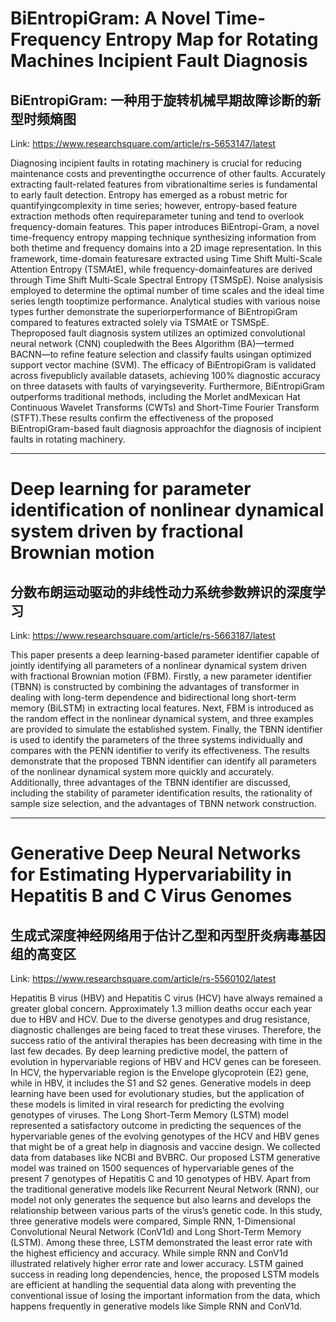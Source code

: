 # BiEntropiGram: A Novel Time-Frequency Entropy Map for Rotating Machines Incipient Fault Diagnosis

## BiEntropiGram: 一种用于旋转机械早期故障诊断的新型时频熵图

Link: https://www.researchsquare.com/article/rs-5653147/latest

Diagnosing incipient faults in rotating machinery is crucial for reducing maintenance costs and preventingthe occurrence of other faults. Accurately extracting fault-related features from vibrationaltime series is fundamental to early fault detection. Entropy has emerged as a robust metric for quantifyingcomplexity in time series; however, entropy-based feature extraction methods often requireparameter tuning and tend to overlook frequency-domain features. This paper introduces BiEntropi-Gram, a novel time-frequency entropy mapping technique synthesizing information from both thetime and frequency domains into a 2D image representation. In this framework, time-domain featuresare extracted using Time Shift Multi-Scale Attention Entropy (TSMAtE), while frequency-domainfeatures are derived through Time Shift Multi-Scale Spectral Entropy (TSMSpE). Noise analysisis employed to determine the optimal number of time scales and the ideal time series length tooptimize performance. Analytical studies with various noise types further demonstrate the superiorperformance of BiEntropiGram compared to features extracted solely via TSMAtE or TSMSpE. Theproposed fault diagnosis system utilizes an optimized convolutional neural network (CNN) coupledwith the Bees Algorithm (BA)&mdash;termed BACNN&mdash;to refine feature selection and classify faults usingan optimized support vector machine (SVM). The efficacy of BiEntropiGram is validated across fivepublicly available datasets, achieving 100% diagnostic accuracy on three datasets with faults of varyingseverity. Furthermore, BiEntropiGram outperforms traditional methods, including the Morlet andMexican Hat Continuous Wavelet Transforms (CWTs) and Short-Time Fourier Transform (STFT).These results confirm the effectiveness of the proposed BiEntropiGram-based fault diagnosis approachfor the diagnosis of incipient faults in rotating machinery.


---
# Deep learning for parameter identification of nonlinear dynamical system driven by fractional Brownian motion

## 分数布朗运动驱动的非线性动力系统参数辨识的深度学习

Link: https://www.researchsquare.com/article/rs-5663187/latest

This paper presents a deep learning-based parameter identifier capable of jointly identifying all parameters of a nonlinear dynamical system driven with fractional Brownian motion (FBM). Firstly, a new parameter identifier (TBNN) is constructed by combining the advantages of transformer in dealing with long-term dependence and bidirectional long short-term memory (BiLSTM) in extracting local features. Next, FBM is introduced as the random effect in the nonlinear dynamical system, and three examples are provided to simulate the established system. Finally, the TBNN identifier is used to identify the parameters of the three systems individually and compares with the PENN identifier to verify its effectiveness. The results demonstrate that the proposed TBNN identifier can identify all parameters of the nonlinear dynamical system more quickly and accurately. Additionally, three advantages of the TBNN identifier are discussed, including the stability of parameter identification results, the rationality of sample size selection, and the advantages of TBNN network construction.


---
# Generative Deep Neural Networks for Estimating Hypervariability in Hepatitis B and C Virus Genomes

## 生成式深度神经网络用于估计乙型和丙型肝炎病毒基因组的高变区

Link: https://www.researchsquare.com/article/rs-5560102/latest

Hepatitis B virus (HBV) and Hepatitis C virus (HCV) have always remained a greater global concern. Approximately 1.3 million deaths occur each year due to HBV and HCV. Due to the diverse genotypes and drug resistance, diagnostic challenges are being faced to treat these viruses. Therefore, the success ratio of the antiviral therapies has been decreasing with time in the last few decades. By deep learning predictive model, the pattern of evolution in hypervariable regions of HBV and HCV genes can be foreseen. In HCV, the hypervariable region is the Envelope glycoprotein (E2) gene, while in HBV, it includes the S1 and S2 genes. Generative models in deep learning have been used for evolutionary studies, but the application of these models is limited in viral research for predicting the evolving genotypes of viruses. The Long Short-Term Memory (LSTM) model represented a satisfactory outcome in predicting the sequences of the hypervariable genes of the evolving genotypes of the HCV and HBV genes that might be of a great help in diagnosis and vaccine design. We collected data from databases like NCBI and BVBRC. Our proposed LSTM generative model was trained on 1500 sequences of hypervariable genes of the present 7 genotypes of Hepatitis C and 10 genotypes of HBV. Apart from the traditional generative models like Recurrent Neural Network (RNN), our model not only generates the sequence but also learns and develops the relationship between various parts of the virus&rsquo;s genetic code. In this study, three generative models were compared, Simple RNN, 1-Dimensional Convolutional Neural Network (ConV1d) and Long Short-Term Memory (LSTM). Among these three, LSTM demonstrated the least error rate with the highest efficiency and accuracy. While simple RNN and ConV1d illustrated relatively higher error rate and lower accuracy. LSTM gained success in reading long dependencies, hence, the proposed LSTM models are efficient at handling the sequential data along with preventing the conventional issue of losing the important information from the data, which happens frequently in generative models like Simple RNN and ConV1d.


